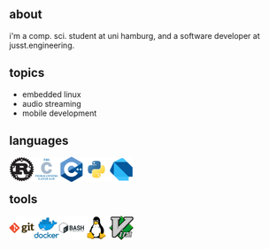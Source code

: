 ## about
i'm a comp. sci. student at uni hamburg, and a software developer at jusst.engineering.

## topics
* embedded linux
* audio streaming
* mobile development

## languages
<img align="left" alt="Rust" width="45px" src="https://raw.githubusercontent.com/github/explore/master/topics/rust/rust.png" />
<img align="left" alt="C" width="45px" src="https://raw.githubusercontent.com/github/explore/master/topics/c/c.png" />
<img align="left" alt="C++" width="45px" src="https://raw.githubusercontent.com/github/explore/master/topics/cpp/cpp.png" />
<img align="left" alt="Python" width="45px" src="https://raw.githubusercontent.com/github/explore/master/topics/python/python.png" />
<img align="left" alt="Dart" width="45px" src="https://raw.githubusercontent.com/github/explore/master/topics/dart/dart.png" />

<br />
<br />

## tools
<img align="left" alt="Git" width="45px" src="https://raw.githubusercontent.com/github/explore/master/topics/git/git.png" />
<img align="left" alt="Docker" width="45px" src="https://raw.githubusercontent.com/github/explore/master/topics/docker/docker.png" />
<img align="left" alt="Bash" width="45px" src="https://raw.githubusercontent.com/github/explore/master/topics/bash/bash.png" />
<img align="left" alt="Linux" width="45px" src="https://raw.githubusercontent.com/github/explore/master/topics/linux/linux.png" />
<img align="left" alt="Vim" width="45px" src="https://raw.githubusercontent.com/github/explore/master/topics/vim/vim.png" />
